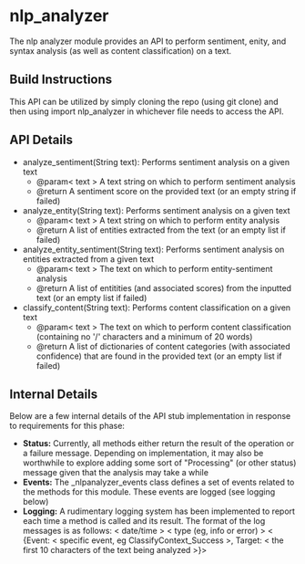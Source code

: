 # nlp_analyzer
The nlp analyzer module provides an API to perform sentiment, enity, and syntax analysis (as well as content classification) on a text. 
    
## Build Instructions
This API can be utilized by simply cloning the repo (using git clone) and then using import nlp_analyzer in whichever file needs to access the API.

## API Details
- analyze_sentiment(String text): Performs sentiment analysis on a given text
    - @param< text > A text string on which to perform sentiment analysis
    - @return A sentiment score on the provided text (or an empty string if failed)
- analyze_entity(String text): Performs sentiment analysis on a given text
    - @param< text > A text string on which to perform entity analysis
    - @return A list of entities extracted from the text (or an empty list if failed)
- analyze_entity_sentiment(String text): Performs sentiment analysis on entities extracted from a given text
    - @param< text > The text on which to perform entity-sentiment analysis
    - @return A list of entitities (and associated scores) from the inputted text (or an empty list if failed)
- classify_content(String text): Performs content classification on a given text
    - @param< text > The text on which to perform content classification (containing no '/' characters and a minimum of 20 words)
    - @return A list of dictionaries of content categories (with associated confidence) that are found in the provided text (or an empty list if failed)

## Internal Details
Below are a few internal details of the API stub implementation in response to requirements for this phase:
- **Status:** Currently, all methods either return the result of the operation or a failure message. Depending on implementation, it may also be worthwhile to explore adding some sort of "Processing" (or other status) message given that the analysis may take a while
- **Events:** The _nlpanalyzer_events class defines a set of events related to the methods for this module. These events are logged (see logging below)
- **Logging:** A rudimentary logging system has been implemented to report each time a method is called and its result. The format of the log messages is as follows: < date/time > < type (eg, info or error) > < {Event: < specific event, eg ClassifyContext_Success >, Target: < the first 10 characters of the text being analyzed >}>
